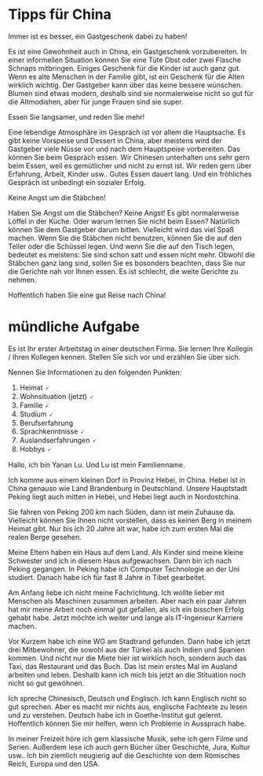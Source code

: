 # Tipps für China

Immer ist es besser, ein Gastgeschenk dabei zu haben!

Es ist eine Gewohnheit auch in China, ein Gastgeschenk vorzubereiten. In einer informellen Situation können Sie eine Tüte Obst oder zwei Flasche Schnaps mitbringen. Einiges Geschenk für die Kinder ist auch ganz gut. Wenn es alte Menschen in der Familie gibt, ist ein Geschenk für die Alten wirklich wichtig. Der Gastgeber kann über das keine bessere wünschen. Blumen sind etwas modern, deshalb sind sie normalerweise nicht so gut für die Altmodishen, aber für junge Frauen sind sie super. 

Essen Sie langsamer, und reden Sie mehr!

Eine lebendige Atmosphäre im Gespräch ist vor allem die Hauptsache. Es gibt keine Vorspeise und Dessert in China, aber meistens wird der Gastgeber viele Nüsse vor und nach dem Hauptspeise vorbereiten. Das können Sie beim Gespräch essen. Wir Chinesen unterhalten uns sehr gern beim Essen, weil es gemütlicher und nicht zu ernst ist. Wir reden gern über Erfahrung, Arbeit, Kinder usw.. Gutes Essen dauert lang. Und ein fröhliches Gespräch ist unbedingt ein sozialer Erfolg. 

Keine Angst um die Stäbchen!

Haben Sie Angst um die Stäbchen? Keine Angst! Es gibt normalerweise Löffel in der Küche. Oder warum lernen Sie nicht beim Essen? Natürlich können Sie dem Gastgeber darum bitten. Vielleicht wird das viel Spaß machen. Wenn Sie die Stäbchen nicht benutzen, können Sie die auf den Teller oder die Schüssel legen. Und wenn Sie die auf den Tisch legen, bedeutet es meistens: Sie sind schon satt und essen nicht mehr. Obwohl die Stäbchen ganz lang sind, sollen Sie es bosonders beachten, dass Sie nur die Gerichte nah vor Ihnen essen. Es ist schlecht, die weite Gerichte zu nehmen. 

Hoffentlich haben Sie eine gut Reise nach China!

# mündliche Aufgabe
Es ist Ihr erster Arbeitstag in einer deutschen Firma. Sie lernen Ihre Kollegin / Ihren Kollegen kennen. Stellen Sie sich vor und erzählen Sie über sich.

Nennen Sie Informationen zu den folgenden Punkten:
1. Heimat 🗸
2. Wohnsituation (jetzt) 🗸
3. Familie 🗸
4. Studium 🗸
5. Berufserfahrung
6. Sprachkenntnisse 🗸
7. Auslandserfahrungen 🗸
8. Hobbys 🗸


Hallo, ich bin Yanan Lu. Und Lu ist mein Familienname.

Ich komme aus einem kleinen Dorf in Provinz Hebei, in China. Hebei ist in China genauso wie Land Brandenburg in Deutschland. Unsere Hauptstadt Peking liegt auch mitten in Hebei, und Hebei liegt auch in Nordostchina. 

Sie fahren von Peking 200 km nach Süden, dann ist mein Zuhause da. Vielleicht können Sie Ihnen nicht vorstellen, dass es keinen Berg in meinem Heimat gibt. Nur bis ich 20 Jahre alt war, habe ich zum ersten Mal die realen Berge gesehen. 

Meine Eltern haben ein Haus auf dem Land. Als Kinder sind meine kleine Schwester und ich in diesem Haus aufgewachsen. Dann bin ich nach Peking gegangen. In Peking habe ich Computer Technologie an der Uni studiert. Danach habe ich für fast 8 Jahre in Tibet gearbeitet. 

Am Anfang liebe ich nicht meine Fachrichtung. Ich wollte lieber mit Menschen als Maschinen zusammen arbeiten. Aber nach ein paar Jahren hat mir meine Arbeit noch einmal gut gefallen, als ich ein bisschen Erfolg gehabt habe. Jetzt möchte ich weiter und lange als IT-Ingenieur Karriere machen. 

Vor Kurzem habe ich eine WG am Stadtrand gefunden. Dann habe ich jetzt drei Mitbewohner, die sowohl aus der Türkei als auch Indien und Spanien kommen. Und nicht nur die Miete hier ist wirklich hoch, sondern auch das Taxi, das Restaurant und das Buch. Das ist mein erstes Mal im Ausland arbeiten und leben. Deshalb kann ich mich bis jetzt an die Stituation noch nicht so gut gewöhnen. 

Ich spreche Chinesisch, Deutsch und Englisch. Ich kann Englisch nicht so gut sprechen. Aber es macht mir nichts aus, englische Fachtexte zu lesen und zu verstehen. Deutsch habe ich in Goethe-Institut gut gelernt. Hoffentlich können Sie mir helfen, wenn ich Probleme in Aussprach habe. 

In meiner Freizeit höre ich gern klassische Musik, sehe ich gern Filme und Serien. Außerdem lese ich auch gern Bücher über Geschichte, Jura, Kultur usw.. Ich bin ziemlich neugierig auf die Geschichte von dem Römisches Reich, Europa und den USA. 